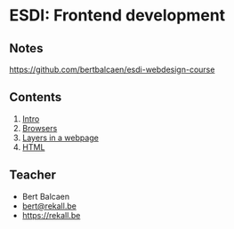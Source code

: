 # ESDI: Frontend development

## Notes

https://github.com/bertbalcaen/esdi-webdesign-course

## Contents

1. [Intro](intro.md)
1. [Browsers](browsers.md)
1. [Layers in a webpage](layers.md)
1. [HTML](html.md)

## Teacher

- Bert Balcaen
- bert@rekall.be
- https://rekall.be
